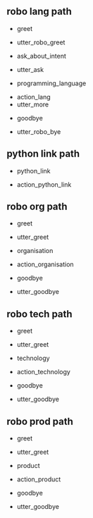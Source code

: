 ## robo lang path
* greet
 - utter_robo_greet
* ask_about_intent
 - utter_ask
* programming_language
 - action_lang
 - utter_more
* goodbye
 - utter_robo_bye

## python link path
* python_link 
 - action_python_link

<!-- ## hpe link path
* hpe_link
 - utter_hpe_link -->

## robo org path
* greet
 - utter_greet
* organisation
 - action_organisation
* goodbye
 - utter_goodbye

## robo tech path
* greet
 - utter_greet
* technology
 - action_technology
* goodbye
 - utter_goodbye

## robo prod path
* greet
 - utter_greet
* product
 - action_product
* goodbye
 - utter_goodbye

<!-- ## lang tech path
* programming_language
  - action_language

## org path
 * organisation
  - action_organisation

## tech path
 * technology
  - action_technology

## prod path
 * product
  - action_product -->

